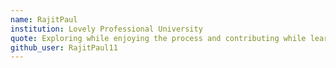 ```yaml
---
name: RajitPaul
institution: Lovely Professional University 
quote: Exploring while enjoying the process and contributing while learning.
github_user: RajitPaul11
---
```

